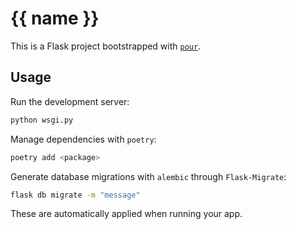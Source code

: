 # {{ name }}

This is a Flask project bootstrapped with [`pour`](https://github.com/dkgv/pour).

## Usage

Run the development server:

```bash
python wsgi.py
```

Manage dependencies with `poetry`:

```bash
poetry add <package>
```

Generate database migrations with `alembic` through `Flask-Migrate`:
```bash
flask db migrate -m "message"
```

These are automatically applied when running your app.
